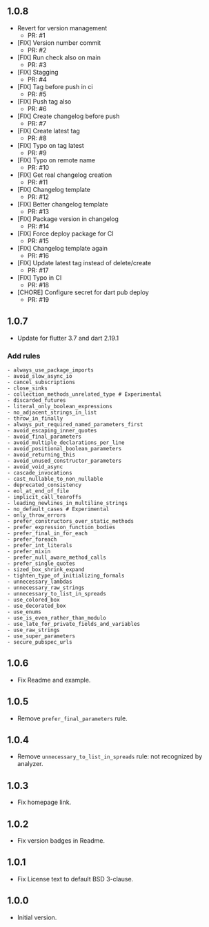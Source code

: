 ## 1.0.8

- Revert for version management
   - PR: #1
- [FIX] Version number commit
   - PR: #2
- [FIX] Run check also on main
   - PR: #3
- [FIX] Stagging
   - PR: #4
- [FIX] Tag before push in ci
   - PR: #5
- [FIX] Push tag also
   - PR: #6
- [FIX] Create changelog before push
   - PR: #7
- [FIX] Create latest tag
   - PR: #8
- [FIX] Typo on tag latest
   - PR: #9
- [FIX] Typo on remote name
   - PR: #10
- [FIX] Get real changelog creation
   - PR: #11
- [FIX] Changelog template
   - PR: #12
- [FIX] Better changelog template
   - PR: #13
- [FIX] Package version in changelog
   - PR: #14
- [FIX] Force deploy package for CI
   - PR: #15
- [FIX] Changelog template again
   - PR: #16
- [FIX] Update latest tag instead of delete/create
   - PR: #17
- [FIX] Typo in CI
   - PR: #18
- [CHORE] Configure secret for dart pub deploy
   - PR: #19

## 1.0.7

- Update for flutter 3.7 and dart 2.19.1

### Add rules

    - always_use_package_imports
    - avoid_slow_async_io
    - cancel_subscriptions
    - close_sinks
    - collection_methods_unrelated_type # Experimental
    - discarded_futures
    - literal_only_boolean_expressions
    - no_adjacent_strings_in_list
    - throw_in_finally
    - always_put_required_named_parameters_first
    - avoid_escaping_inner_quotes
    - avoid_final_parameters
    - avoid_multiple_declarations_per_line
    - avoid_positional_boolean_parameters
    - avoid_returning_this
    - avoid_unused_constructor_parameters
    - avoid_void_async
    - cascade_invocations
    - cast_nullable_to_non_nullable
    - deprecated_consistency
    - eol_at_end_of_file
    - implicit_call_tearoffs
    - leading_newlines_in_multiline_strings
    - no_default_cases # Experimental
    - only_throw_errors
    - prefer_constructors_over_static_methods
    - prefer_expression_function_bodies
    - prefer_final_in_for_each
    - prefer_foreach
    - prefer_int_literals
    - prefer_mixin
    - prefer_null_aware_method_calls
    - prefer_single_quotes
    - sized_box_shrink_expand
    - tighten_type_of_initializing_formals
    - unnecessary_lambdas
    - unnecessary_raw_strings
    - unnecessary_to_list_in_spreads
    - use_colored_box
    - use_decorated_box
    - use_enums
    - use_is_even_rather_than_modulo
    - use_late_for_private_fields_and_variables
    - use_raw_strings
    - use_super_parameters
    - secure_pubspec_urls

## 1.0.6

- Fix Readme and example.

## 1.0.5

- Remove `prefer_final_parameters` rule.

## 1.0.4

- Remove `unnecessary_to_list_in_spreads` rule: not recognized by analyzer.

## 1.0.3

- Fix homepage link.

## 1.0.2

- Fix version badges in Readme.

## 1.0.1

- Fix License text to default BSD 3-clause.

## 1.0.0

- Initial version.
